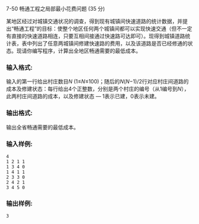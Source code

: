 7-50 畅通工程之局部最小花费问题 (35 分)



某地区经过对城镇交通状况的调查，得到现有城镇间快速道路的统计数据，并提出“畅通工程”的目标：使整个地区任何两个城镇间都可以实现快速交通（但不一定有直接的快速道路相连，只要互相间接通过快速路可达即可）。现得到城镇道路统计表，表中列出了任意两城镇间修建快速路的费用，以及该道路是否已经修通的状态。现请你编写程序，计算出全地区畅通需要的最低成本。

### 输入格式:

输入的第一行给出村庄数目*N* (1≤*N*≤100)；随后的*N*(*N*−1)/2行对应村庄间道路的成本及修建状态：每行给出4个正整数，分别是两个村庄的编号（从1编号到*N*），此两村庄间道路的成本，以及修建状态 — 1表示已建，0表示未建。

### 输出格式:

输出全省畅通需要的最低成本。

### 输入样例:

```in
4
1 2 1 1
1 3 4 0
1 4 1 1
2 3 3 0
2 4 2 1
3 4 5 0
```

### 输出样例:

```out
3
```